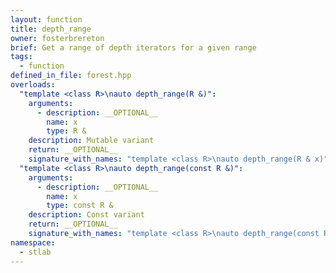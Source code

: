 ```yaml
---
layout: function
title: depth_range
owner: fosterbrereton
brief: Get a range of depth iterators for a given range
tags:
  - function
defined_in_file: forest.hpp
overloads:
  "template <class R>\nauto depth_range(R &)":
    arguments:
      - description: __OPTIONAL__
        name: x
        type: R &
    description: Mutable variant
    return: __OPTIONAL__
    signature_with_names: "template <class R>\nauto depth_range(R & x)"
  "template <class R>\nauto depth_range(const R &)":
    arguments:
      - description: __OPTIONAL__
        name: x
        type: const R &
    description: Const variant
    return: __OPTIONAL__
    signature_with_names: "template <class R>\nauto depth_range(const R & x)"
namespace:
  - stlab
---
```

